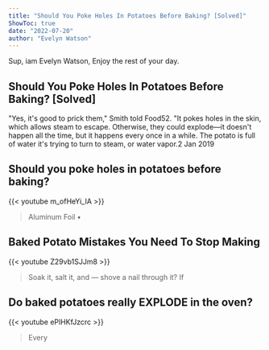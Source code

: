 ```yaml
---
title: "Should You Poke Holes In Potatoes Before Baking? [Solved]"
ShowToc: true 
date: "2022-07-20"
author: "Evelyn Watson" 
---
```


Sup, iam Evelyn Watson, Enjoy the rest of your day.
## Should You Poke Holes In Potatoes Before Baking? [Solved]
"Yes, it's good to prick them," Smith told Food52. "It pokes holes in the skin, which allows steam to escape. Otherwise, they could explode—it doesn't happen all the time, but it happens every once in a while. The potato is full of water it's trying to turn to steam, or water vapor.2 Jan 2019

## Should you poke holes in potatoes before baking?
{{< youtube m_ofHeYi_IA >}}
>Aluminum Foil • 

## Baked Potato Mistakes You Need To Stop Making
{{< youtube Z29vb1SJJm8 >}}
>Soak it, salt it, and — shove a nail through it? If 

## Do baked potatoes really EXPLODE in the oven?
{{< youtube ePlHKfJzcrc >}}
>Every 

